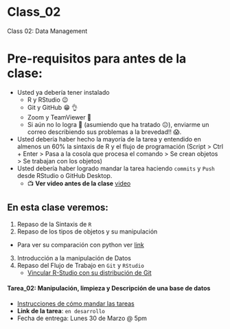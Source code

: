 # Class_02
Class 02: Data Management

# Pre-requisitos para antes de la clase:
- Usted ya debería tener instalado
  * R y RStudio :wink:
  * Git y GitHub :grin: :ok_hand:
  * Zoom y TeamViewer :muscle:
  * Si aún no lo logra :see_no_evil: (asumiendo que ha tratado :neutral_face:), enviarme un correo describiendo sus problemas a la brevedad!! :scream:.
- Usted debería haber hecho la mayoría de la tarea y entendido en almenos un 60% la sintaxis de R y el flujo de programación (Script > Ctrl + Enter > Pasa a la cosola que procesa el comando > Se crean objetos > Se trabajan con los objetos)
- Usted debería haber logrado mandar la tarea haciendo `commits` y `Push` desde RStudio o GitHub Desktop.
  * :tv: **Ver video antes de la clase** [video](https://youtu.be/w3jLJU7DT5E)

## En esta clase veremos:
1. Repaso de la Sintaxis de `R`
2. Repaso de los tipos de objetos y su manipulación
  * Para ver su comparación con python ver [link](https://blog.rstudio.com/2018/03/26/reticulate-r-interface-to-python/)
3. Introducción a la manipulación de Datos
4. Repaso del Flujo de Trabajo en  `Git` y `RStudio` 
    * [Vincular R-Studio con su distribución de Git](https://happygitwithr.com/rstudio-git-github.html )
  

 
#### Tarea_02: Manipulación, limpieza y Descripción de una base de datos

- [Instrucciones de cómo mandar las tareas](Instrucciones_de_como_hacer_las_tareas.pdf)
- **Link de la tarea**: `en desarrollo`
- Fecha de entrega: Lunes 30 de Marzo @ 5pm

 
 
